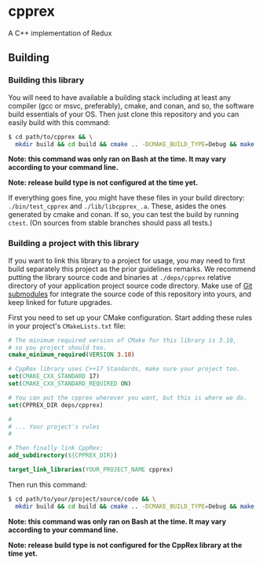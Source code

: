# cpprex
A C++ implementation of Redux

## Building

### Building this library

You will need to have available a building stack including at least any compiler (gcc or msvc, preferably), cmake, and conan, and so, the software build essentials of your OS. Then just clone this repository and you can easily build with this command:

```sh
$ cd path/to/cpprex && \
  mkdir build && cd build && cmake .. -DCMAKE_BUILD_TYPE=Debug && make
```

**Note: this command was only ran on Bash at the time. It may vary according to your command line.**

**Note: release build type is not configured at the time yet.**

If everything goes fine, you might have these files in your build directory: `./bin/test_cpprex` and `./lib/libcpprex_.a`. These, asides the ones generated by cmake and conan. If so, you can test the build by running `ctest`. (On sources from stable branches should pass all tests.)

### Building a project with this library

If you want to link this library to a project for usage, you may need to first build separately this project as the prior guidelines remarks. We recommend putting the library source code and binaries at `./deps/cpprex` relative directory of your application project source code directory. Make use of [Git submodules](https://gist.github.com/gitaarik/8735255) for integrate the source code of this repository into yours, and keep linked for future upgrades.

First you need to set up your CMake configuration. Start adding these rules in your project's `CMakeLists.txt` file:

```cmake
# The minimum required version of CMake for this library is 3.10,
# so you project should too.
cmake_minimum_required(VERSION 3.10)

# CppRex library uses C++17 Standards, make sure your project too.
set(CMAKE_CXX_STANDARD 17)
set(CMAKE_CXX_STANDARD_REQUIRED ON)

# You can put the cpprex wherever you want, but this is where we do.
set(CPPREX_DIR deps/cpprex)

#
# ... Your project's rules
#

# Then finally link CppRex:
add_subdirectory(${CPPREX_DIR})

target_link_libraries(YOUR_PROJECT_NAME cpprex)
```

Then run this command:

```sh
$ cd path/to/your/project/source/code && \
  mkdir build && cd build && cmake .. -DCMAKE_BUILD_TYPE=Debug && make
```

**Note: this command was only ran on Bash at the time. It may vary according to your command line.**

**Note: release build type is not configured for the CppRex library at the time yet.**
